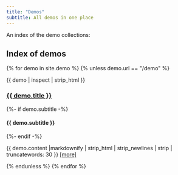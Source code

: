 ```yaml
---
title: "Demos"
subtitle: All demos in one place
---
```


An index of the demo collections:

## Index of demos
{% for demo in  site.demo %}
{% unless demo.url == "/demo" %}

{{ demo | inspect | strip_html }}
<article>
	<h3><a href="{{ demo.url }}">{{ demo.title }}</a></h3 >
	{%- if demo.subtitle -%}
		<h4>{{ demo.subtitle }}</h4>
  {%- endif -%}
	<p>{{ demo.content |markdownify | strip_html | strip_newlines | strip |  truncatewords: 30 }}
		<a href="{{ demo.url }}">[more]</a>
	</p>
</article>
{% endunless %}
{% endfor %}


